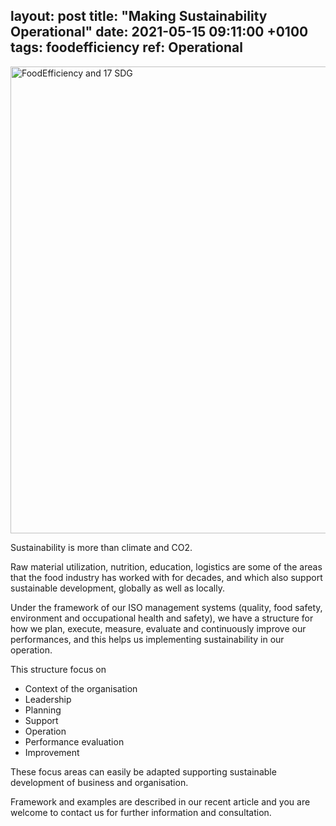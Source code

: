 layout: post
title:  "Making Sustainability Operational"
date:   2021-05-15 09:11:00 +0100
tags: foodefficiency
ref: Operational
---
<img width="747" alt="FoodEfficiency and 17 SDG" src="https://user-images.githubusercontent.com/75361000/119141074-2323f180-ba45-11eb-9eea-d50bae6f8b9b.png">

Sustainability is more than climate and CO2.

Raw material utilization, nutrition, education, logistics are some of the areas that the food industry has worked with for decades, and which also support sustainable development, globally as well as locally.

Under the framework of our ISO management systems (quality, food safety, environment and occupational health and safety), we have a structure for how we plan, execute, measure, evaluate and continuously improve our performances, and this helps us implementing sustainability in our operation.

This structure focus on
- Context of the organisation
- Leadership
- Planning
- Support
- Operation
- Performance evaluation
- Improvement

These focus areas can easily be adapted supporting sustainable development of business and organisation.

Framework and examples are described in our recent article and you are welcome to contact us for further information and consultation. 

